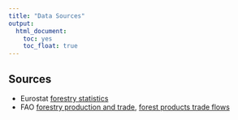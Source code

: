 ```yaml
---
title: "Data Sources"
output: 
  html_document: 
    toc: yes
    toc_float: true
---
```



## Sources

* Eurostat [forestry statistics](http://ec.europa.eu/eurostat/statistics-explained/index.php/Forestry_statistics)
* FAO [forestry production and trade](http://www.fao.org/faostat/en/#data/FO), [forest products trade flows](http://www.fao.org/faostat/en/#data/FT)

